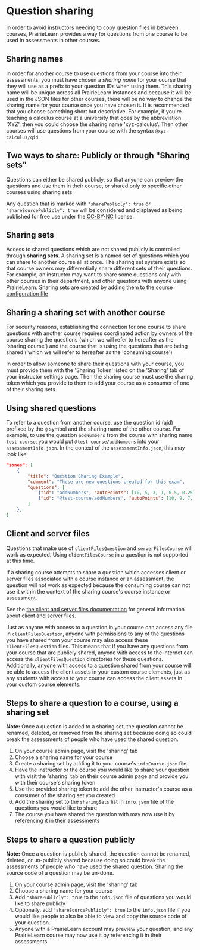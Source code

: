 # Question sharing

In order to avoid instructors needing to copy question files in between courses, PrairieLearn provides a way for questions from one course to be used in assessments in other courses.

## Sharing names

In order for another course to use questions from your course into their assessments, you must have chosen a _sharing name_ for your course that they will use as a prefix to your question IDs when using them. This sharing name will be unique across all PrairieLearn instances and because it will be used in the JSON files for other courses, there will be no way to change the sharing name for your course once you have chosen it. It is recommended that you choose something short but descriptive. For example, if you're teaching a calculus course at a university that goes by the abbreviation 'XYZ', then you could choose the sharing name 'xyz-calculus'. Then other courses will use questions from your course with the syntax `@xyz-calculus/qid`.

## Two ways to share: Publicly or through "Sharing sets"

Questions can either be shared publicly, so that anyone can preview the questions and use them in their course, or shared only to specific other courses using sharing sets.

Any question that is marked with `"sharePublicly": true` or `"shareSourcePublicly": true` will be considered and displayed as being published for free use under the [CC-BY-NC](https://www.creativecommons.org/licenses/by-nc/4.0/) license.

## Sharing sets

Access to shared questions which are not shared publicly is controlled through **sharing sets**. A sharing set is a named set of questions which you can share to another course all at once. The sharing set system exists so that course owners may differentially share different sets of their questions. For example, an instructor may want to share some questions only with other courses in their department, and other questions with anyone using PrairieLearn. Sharing sets are created by adding them to the [course configuration file](course.md#sharing-sets)

## Sharing a sharing set with another course

For security reasons, establishing the connection for one course to share questions with another course requires coordinated action by owners of the course sharing the questions (which we will refer to hereafter as the 'sharing course') and the course that is using the questions that are being shared ('which we will refer to hereafter as the 'consuming course')

In order to allow someone to share their questions with your course, you must provide them with the 'Sharing Token' listed on the 'Sharing' tab of your instructor settings page. Then the sharing course must use the sharing token which you provide to them to add your course as a consumer of one of their sharing sets.

## Using shared questions

To refer to a question from another course, use the question id (qid) prefixed by the `@` symbol and the sharing name of the other course. For example, to use the question `addNumbers` from the course with sharing name `test-course`, you would put `@test-course/addNumbers` into your `assessmentInfo.json`. In the context of the `assessmentInfo.json`, this may look like:

```json
"zones": [
    {
        "title": "Question Sharing Example",
        "comment": "These are new questions created for this exam",
        "questions": [
            {"id": "addNumbers", "autoPoints": [10, 5, 3, 1, 0.5, 0.25]},
            {"id": "@test-course/addNumbers", "autoPoints": [10, 9, 7, 5]}
        ]
    },
]
```

## Client and server files

Questions that make use of `clientFilesQuestion` and `serverFilesCourse` will work as expected. Using `clientFilesCourse` in a question is not supported at this time.

If a sharing course attempts to share a question which accesses client or server files associated with a course instance or an assessment, the question will not work as expected because the consuming course can not use it within the context of the sharing course's course instance or assessment.

See the [the client and server files documentation](clientServerFiles.md) for general information about client and server files.

Just as anyone with access to a question in your course can access any file in `clientFilesQuestion`, anyone with permissions to any of the questions you have shared from your course may also access these `clientFilesQuestion` files. This means that if you have any questions from your course that are publicly shared, anyone with access to the internet can access the `clientFilesQuestion` directories for these questions. Additionally, anyone with access to a question shared from your course will be able to access the client assets in your custom course elements, just as any students with access to your course can access the client assets in your custom course elements.

## Steps to share a question to a course, using a sharing set

**Note:** Once a question is added to a sharing set, the question cannot be renamed, deleted, or removed from the sharing set because doing so could break the assessments of people who have used the shared question.

1. On your course admin page, visit the 'sharing' tab
2. Choose a sharing name for your course
3. Create a sharing set by adding it to your course's `infoCourse.json` file.
4. Have the instructor or the course you would like to share your question with visit the 'sharing' tab on their course admin page and provide you with their course's sharing token
5. Use the provided sharing token to add the other instructor's course as a consumer of the sharing set you created
6. Add the sharing set to the `sharingSets` list in `info.json` file of the questions you would like to share
7. The course you have shared the question with may now use it by referencing it in their assessments

## Steps to share a question publicly

**Note:** Once a question is publicly shared, the question cannot be renamed, deleted, or un-publicly shared because doing so could break the assessments of people who have used the shared question. Sharing the source code of a question may be un-done.

1. On your course admin page, visit the 'sharing' tab
2. Choose a sharing name for your course
3. Add `"sharePublicly": true` to the `info.json` file of questions you would like to share publicly
4. Optionally, add `"shareSourcePublicly": true` to the `info.json` file if you would like people to also be able to view and copy the source code of your question.
5. Anyone with a PrairieLearn account may preview your question, and any PrairieLearn course may now use it by referencing it in their assessments

